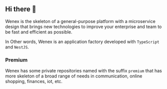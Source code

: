 ## Hi there 👋

Wenex is the skeleton of a general-purpose platform with a microservice design that brings new technologies to improve your enterprise and team to be fast and efficient as possible.

In Other words, Wenex is an application factory developed with `TypeScript` and `NestJS`.

### Premium

Wenex has some private repositories named with the suffix `premium` that has more skeleton of a broad range of needs in communication, online shopping, finances, iot, etc.
